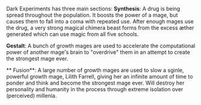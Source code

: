 Dark Experiments has three main sections:
**Synthesis**: A drug is being spread throughout the population. It boosts the power of a mage, but causes them to fall into a coma with repeated use. After enough mages use the drug, a very strong magical chimera beast forms from the excess &aelig;ther generated which can use magic from all five schools.

**Gestalt**: A bunch of growth mages are used to accelerate the computational power of another mage's brain to "overdrive" them in an attempt to create the strongest mage ever.

** Fusion**: A large number of growth mages are used to slow a sginle, powerful growth mage, Lilith Farrell, giving her an infinite amount of time to ponder and think and become the strongest mage ever. Will destroy her personality and humanity in the process through extreme isolation over (perceived) millenia.